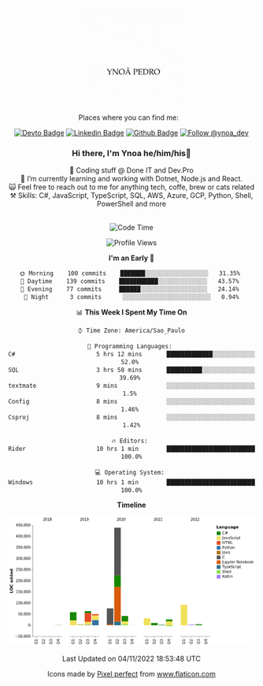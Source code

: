 </p>
<p align='center'>
   <img src="./logo/logo.gif" width="200" height="200">
</p>
<p align='center'>
<a align='center'>
<a> Places where you can find me: </a>&nbsp;&nbsp;
 <div align='center'>
    
[![Devto Badge](https://img.shields.io/badge/-ypedroo-black?style=flat-square&logo=Dev.to&logoColor=white&link=https://dev.to/ypedroo/)](https://dev.to/ypedroo/)
[![Linkedin Badge](https://img.shields.io/badge/-LinkedIn-blue?style=flat-square&logo=Linkedin&logoColor=white&link=https://www.linkedin.com/in/ynoapedro)](https://www.linkedin.com/in/ynoapedro)
[![Github Badge](https://img.shields.io/github/followers/ypedroo?style=social)](https://github.com/ypedroo/)
<a href="https://twitter.com/intent/follow?screen_name=ynoa_dev"><img src="https://img.shields.io/twitter/follow/ynoa_dev.svg?label=Follow%20@ynoa_dev" alt="Follow @ynoa_dev"></img> </a>

### Hi there, I'm Ynoa he/him/his:panda_face:

🔭 Coding stuff @ Done IT and Dev.Pro <br/>
🌱 I’m currently learning and working with Dotnet, Node.js and React.<br/>
:scream_cat: Feel free to reach out to me for anything tech, coffe, brew or cats related <br/>
⚒️ Skills: C#, JavaScript, TypeScript, SQL, AWS, Azure, GCP, Python, Shell, PowerShell and more<br/>
<br/>
<!--START_SECTION:waka-->
![Code Time](http://img.shields.io/badge/Code%20Time-2%2C106%20hrs%2047%20mins-blue)

![Profile Views](http://img.shields.io/badge/Profile%20Views-0-blue)

**I'm an Early 🐤** 

```text
🌞 Morning    100 commits    ███████░░░░░░░░░░░░░░░░░░   31.35% 
🌆 Daytime    139 commits    ███████████░░░░░░░░░░░░░░   43.57% 
🌃 Evening    77 commits     ██████░░░░░░░░░░░░░░░░░░░   24.14% 
🌙 Night      3 commits      ░░░░░░░░░░░░░░░░░░░░░░░░░   0.94%

```


📊 **This Week I Spent My Time On** 

```text
⌚︎ Time Zone: America/Sao_Paulo

💬 Programming Languages: 
C#                       5 hrs 12 mins       █████████████░░░░░░░░░░░░   52.0% 
SQL                      3 hrs 58 mins       ██████████░░░░░░░░░░░░░░░   39.69% 
textmate                 9 mins              ░░░░░░░░░░░░░░░░░░░░░░░░░   1.5% 
Config                   8 mins              ░░░░░░░░░░░░░░░░░░░░░░░░░   1.46% 
Csproj                   8 mins              ░░░░░░░░░░░░░░░░░░░░░░░░░   1.42%

🔥 Editors: 
Rider                    10 hrs 1 min        █████████████████████████   100.0%

💻 Operating System: 
Windows                  10 hrs 1 min        █████████████████████████   100.0%

```

**Timeline**

![Chart not found](https://raw.githubusercontent.com/ypedroo/ypedroo/master/charts/bar_graph.png) 


 Last Updated on 04/11/2022 18:53:48 UTC
<!--END_SECTION:waka-->
Icons made by <a href="https://www.flaticon.com/authors/pixel-perfect" title="Pixel perfect">Pixel perfect</a> from <a href="https://www.flaticon.com/" title="Flaticon"> www.flaticon.com</a>
   </div>
